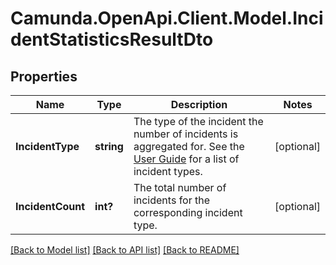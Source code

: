 # Camunda.OpenApi.Client.Model.IncidentStatisticsResultDto

## Properties

Name | Type | Description | Notes
------------ | ------------- | ------------- | -------------
**IncidentType** | **string** | The type of the incident the number of incidents is aggregated for. See the [User Guide](https://docs.camunda.org/manual/7.16/user-guide/process-engine/incidents/#incident-types) for a list of incident types. | [optional] 
**IncidentCount** | **int?** | The total number of incidents for the corresponding incident type. | [optional] 

[[Back to Model list]](../README.md#documentation-for-models) [[Back to API list]](../README.md#documentation-for-api-endpoints) [[Back to README]](../README.md)


